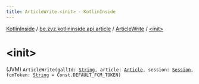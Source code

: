 ```yaml
---
title: ArticleWrite.<init> - KotlinInside
---
```


[KotlinInside](../../index.html) / [be.zvz.kotlininside.api.article](../index.html) / [ArticleWrite](index.html) / [&lt;init&gt;](./-init-.html)

# &lt;init&gt;

(JVM) `ArticleWrite(gallId: `[`String`](https://kotlinlang.org/api/latest/jvm/stdlib/kotlin/-string/index.html)`, article: `[`Article`](../../be.zvz.kotlininside.api.type/-article/index.html)`, session: `[`Session`](../../be.zvz.kotlininside.session/-session/index.html)`, fcmToken: `[`String`](https://kotlinlang.org/api/latest/jvm/stdlib/kotlin/-string/index.html)` = Const.DEFAULT_FCM_TOKEN)`
